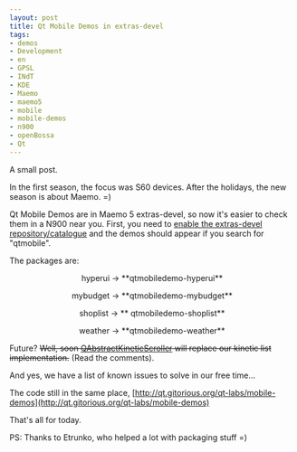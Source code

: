 ```yaml
---
layout: post
title: Qt Mobile Demos in extras-devel
tags:
- demos
- Development
- en
- GPSL
- INdT
- KDE
- Maemo
- maemo5
- mobile
- mobile-demos
- n900
- openBossa
- Qt
---
```

A small post.

In the first season, the focus was S60 devices. After the holidays, the new season is about Maemo. =)

Qt Mobile Demos are in Maemo 5 extras-devel, so now it's easier to check them in a N900 near you. First, you need to [enable the extras-devel repository/catalogue](http://maemo-freak.com/index.php/hacks/1334-how-to-activate-extras-extras-testing-and-extras-devel-catalogues) and the demos should appear if you search for "qtmobile".

The packages are:

<p style="text-align: center;">hyperui -> **qtmobiledemo-hyperui**</p>
<p style="text-align: center;">mybudget -> **qtmobiledemo-mybudget**</p>
<p style="text-align: center;">shoplist -> ** qtmobiledemo-shoplist**</p>
<p style="text-align: center;">weather -> **qtmobiledemo-weather**</p>

Future? <span style="text-decoration: line-through;">Well, soon [QAbstractKineticScroller](http://qt.nokia.com/doc/qt-maemo-4.6/qabstractkineticscroller.html) will replace our kinetic list implementation.</span> (Read the comments).

And yes, we have a list of known issues to solve in our free time...

The code still in the same place, [http://qt.gitorious.org/qt-labs/mobile-demos](http://qt.gitorious.org/qt-labs/mobile-demos)

That's all for today.

PS: Thanks to Etrunko, who helped a lot with packaging stuff =)
